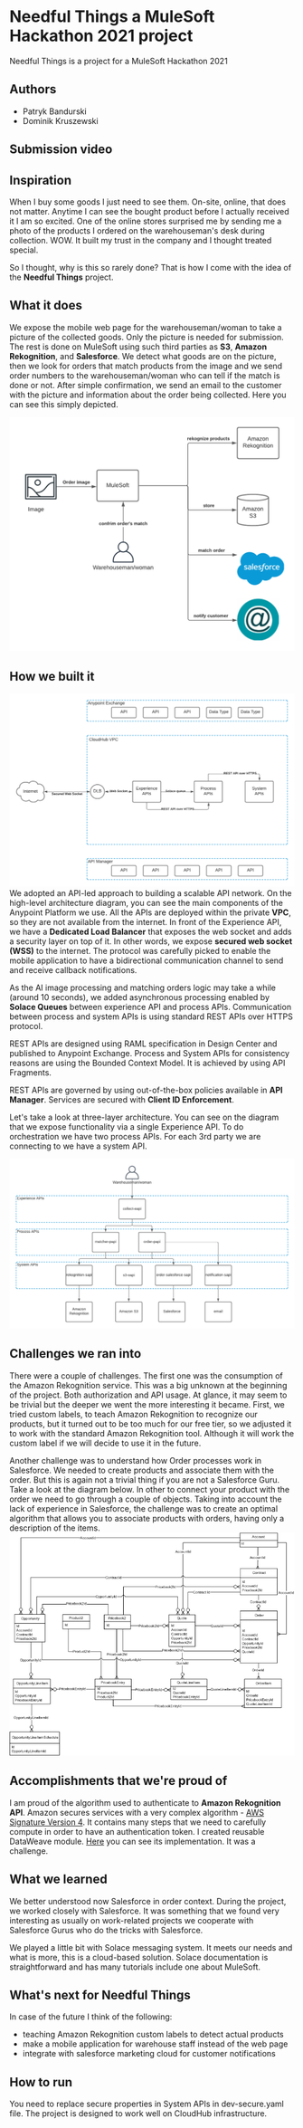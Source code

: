 # Needful Things a MuleSoft Hackathon 2021 project
Needful Things is a project for a MuleSoft Hackathon 2021

## Authors
- Patryk Bandurski
- Dominik Kruszewski

## Submission video



## Inspiration

When I buy some goods I just need to see them. On-site, online, that does not matter. Anytime I can see the bought product before I actually received it I am so excited. One of the online stores surprised me by sending me a photo of the products I ordered on the warehouseman's desk during collection. WOW. It built my trust in the company and I thought treated special. 

So I thought, why is this so rarely done? That is how I come with the idea of the **Needful Things** project.

## What it does

We expose the mobile web page for the warehouseman/woman to take a picture of the collected goods. Only the picture is needed for submission. The rest is done on MuleSoft using such third parties as **S3**, **Amazon Rekognition**, and **Salesforce**. We detect what goods are on the picture, then we look for orders that match products from the image and we send order numbers to the warehouseman/woman who can tell if the match is done or not. After simple confirmation, we send an email to the customer with the picture and information about the order being collected. Here you can see this simply depicted.

![What the project does](https://raw.githubusercontent.com/dyeeye/mulesoft-hackathon-2021/main/images/What%20it%20does.png)

## How we built it

![High Level diagram](https://raw.githubusercontent.com/dyeeye/mulesoft-hackathon-2021/main/images/High%20Level%20Architecture.png)
We adopted an API-led approach to building a scalable API network. On the high-level architecture diagram, you can see the main components of the Anypoint Platform we use. All the APIs are deployed within the private **VPC**, so they are not available from the internet. In front of the Experience API, we have a **Dedicated Load Balancer** that exposes the web socket and adds a security layer on top of it. In other words, we expose **secured web socket (WSS)** to the internet. The protocol was carefully picked to enable the mobile application to have a bidirectional communication channel to send and receive callback notifications.

As the AI image processing and matching orders logic may take a while (around 10 seconds), we added asynchronous processing enabled by **Solace Queues** between experience API and process APIs. Communication between process and system APIs is using standard REST APIs over HTTPS protocol. 

REST APIs are designed using RAML specification in Design Center and published to Anypoint Exchange. Process and System APIs for consistency reasons are using the Bounded Context Model. It is achieved by using API Fragments.

REST APIs are governed by using out-of-the-box policies available in **API Manager**. Services are secured with **Client ID Enforcement**. 

Let's take a look at three-layer architecture. You can see on the diagram that we expose functionality via a single Experience API. To do orchestration we have two process APIs. For each 3rd party we are connecting to we have a system API.

![API-led](https://raw.githubusercontent.com/dyeeye/mulesoft-hackathon-2021/main/images/API-led.png)

## Challenges we ran into

There were a couple of challenges. The first one was the consumption of the Amazon Rekognition service. This was a big unknown at the beginning of the project. Both authorization and API usage. At glance, it may seem to be trivial but the deeper we went the more interesting it became. First, we tried custom labels, to teach Amazon Rekognition to recognize our products, but it turned out to be too much for our free tier, so we adjusted it to work with the standard Amazon Rekognition tool. Although it will work the custom label if we will decide to use it in the future.

Another challenge was to understand how Order processes work in Salesforce. We needed to create products and associate them with the order. But this is again not a trivial thing if you are not a Salesforce Guru. Take a look at the diagram below. In other to connect your product with the order we need to go through a couple of objects. Taking into account the lack of experience in Salesforce, the challenge was to create an optimal algorithm that allows you to associate products with orders, having only a description of the items.
![Salesforce Order model](https://raw.githubusercontent.com/dyeeye/mulesoft-hackathon-2021/main/images/hackathon_sf.png)

## Accomplishments that we're proud of

I am proud of the algorithm used to authenticate to **Amazon Rekognition API**. Amazon secures services with a very complex algorithm - [AWS Signature Version 4](https://docs.aws.amazon.com/AmazonS3/latest/API/sig-v4-authenticating-requests.html). It contains many steps that we need to carefully compute in order to have an authentication token. I created reusable DataWeave module. [Here](https://raw.githubusercontent.com/dyeeye/mulesoft-hackathon-2021/main/rekognition-sapi/src/main/resources/dwl/com/ambassadorpatryk/aws/auth.dwl) you can see its implementation.  It was a challenge. 

## What we learned

We better understood now Salesforce in order context. During the project, we worked closely with Salesforce. It was something that we found very interesting as usually on work-related projects we cooperate with Salesforce Gurus who do the tricks with Salesforce. 

We played a little bit with Solace messaging system. It meets our needs and what is more, this is a cloud-based solution. Solace documentation is straightforward and has many tutorials include one about MuleSoft. 

## What's next for Needful Things

In case of the future I think of the following:
* teaching Amazon Rekognition custom labels to detect actual products
* make a mobile application for warehouse staff instead of the web page
* integrate with salesforce marketing cloud for customer notifications


## How to run
You need to replace secure properties in System APIs in dev-secure.yaml file. The project is designed to work well on CloudHub infrastructure.